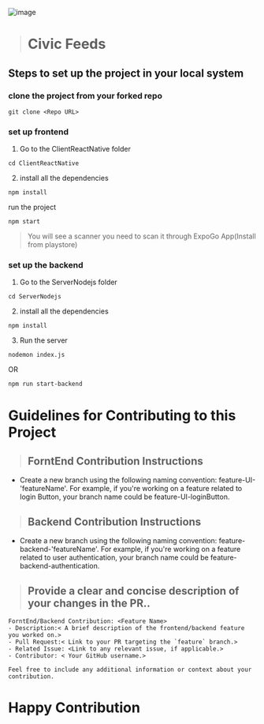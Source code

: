 ![image](https://github.com/pushkarkumarlal/civicfeeds/assets/72812113/ae378c59-fbb7-4985-9be6-634df4b9467d)

> # Civic Feeds

## **Steps to set up the project in your local system**
 ### clone the project from your forked repo
```
git clone <Repo URL>
```

### set up **frontend**
1) Go to the ClientReactNative folder
 ```
cd ClientReactNative
 ```
2) install all the dependencies
```
npm install
```
 run the project
```
npm start
```
> You will see a scanner you need to scan it through ExpoGo App(Install from playstore)

### set up the **backend**
1) Go to the ServerNodejs folder
```
cd ServerNodejs
 ```
2) install all the dependencies
```
npm install
```
3) Run the server
```
nodemon index.js
```
OR
```
npm run start-backend
```
# Guidelines for Contributing to this Project
> ## ForntEnd Contribution Instructions
* Create a new branch using the following naming convention: feature-UI-'featureName'. For example, if you're working on a feature related to login Button, your branch name could be feature-UI-loginButton.
> ## Backend Contribution Instructions
* Create a new branch using the following naming convention: feature-backend-'featureName'. For example, if you're working on a feature related to user authentication, your branch name could be feature-backend-authentication.
> ## Provide a clear and concise description of your changes in the PR..
```
ForntEnd/Backend Contribution: <Feature Name>
- Description:< A brief description of the frontend/backend feature you worked on.>
- Pull Request:< Link to your PR targeting the `feature` branch.>
- Related Issue: <Link to any relevant issue, if applicable.>
- Contributor: < Your GitHub username.>

Feel free to include any additional information or context about your contribution.
```

  # Happy Contribution
